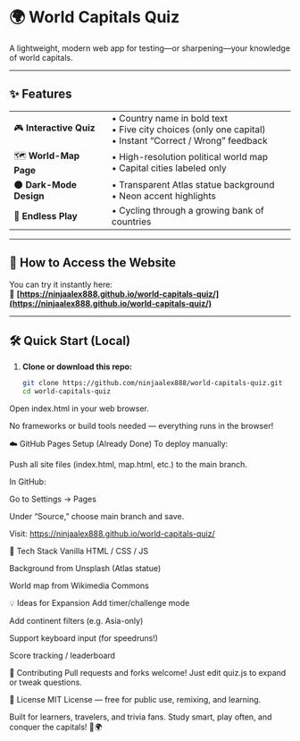 # 🌍 World Capitals Quiz

A lightweight, modern web app for testing—or sharpening—your knowledge of world capitals.

---

## ✨ Features

|  |  |
|--|--|
| 🎮 **Interactive Quiz** | • Country name in bold text<br>• Five city choices (only one capital)<br>• Instant “Correct / Wrong” feedback |
| 🗺 **World-Map Page** | • High-resolution political world map<br>• Capital cities labeled only |
| 🌑 **Dark-Mode Design** | • Transparent Atlas statue background<br>• Neon accent highlights |
| 🔄 **Endless Play** | • Cycling through a growing bank of countries |

---

## 🚀 How to Access the Website

You can try it instantly here:  
🔗 **[https://ninjaalex888.github.io/world-capitals-quiz/](https://ninjaalex888.github.io/world-capitals-quiz/)**

---

## 🛠 Quick Start (Local)

1. **Clone or download this repo:**

   ```bash
   git clone https://github.com/ninjaalex888/world-capitals-quiz.git
   cd world-capitals-quiz
Open index.html in your web browser.

No frameworks or build tools needed — everything runs in the browser!

☁️ GitHub Pages Setup (Already Done)
To deploy manually:

Push all site files (index.html, map.html, etc.) to the main branch.

In GitHub:

Go to Settings → Pages

Under “Source,” choose main branch and save.

Visit:
https://ninjaalex888.github.io/world-capitals-quiz/

🤖 Tech Stack
Vanilla HTML / CSS / JS

Background from Unsplash (Atlas statue)

World map from Wikimedia Commons

💡 Ideas for Expansion
Add timer/challenge mode

Add continent filters (e.g. Asia-only)

Support keyboard input (for speedruns!)

Score tracking / leaderboard

🤝 Contributing
Pull requests and forks welcome!
Just edit quiz.js to expand or tweak questions.

📜 License
MIT License — free for public use, remixing, and learning.

Built for learners, travelers, and trivia fans. Study smart, play often, and conquer the capitals! 🧠🌍
